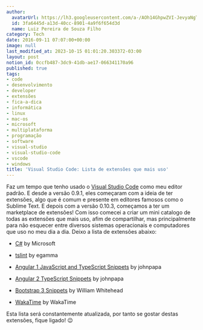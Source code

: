 ```yaml
---
author:
  avatarUrl: https://lh3.googleusercontent.com/a-/AOh14GhpwZVI-JevyaNgTdlrOT6YN20cI6V9Kxtq38Ij8AQ=s100
  id: 3fa6445d-a13d-40cc-8901-4a9f6f654d3d
  name: Luiz Pereira de Souza Filho
category: Tech
date: 2016-09-11 07:07:00+00:00
image: null
last_modified_at: 2023-10-15 01:01:20.303372-03:00
layout: post
notion_id: 0ccfb487-3dc9-41db-ae17-066341170a96
published: true
tags:
- code
- desenvolvimento
- developer
- extensões
- fica-a-dica
- informática
- linux
- mac-os
- microsoft
- multiplataforma
- programação
- software
- visual-studio
- visual-studio-code
- vscode
- windows
title: 'Visual Studio Code: Lista de extensões que mais uso'
---
```


Faz um tempo que tenho usado o <a href="https://code.visualstudio.com" target="_blank">Visual Studio Code</a> como meu editor padrão. E desde a versão 0.9.1, eles começaram com a ideia de ter extensões, algo que é comum e presente em editores famosos como o Sublime Text. E depois com a versão 0.10.3, começamos a ter um marketplace de extensões! Com isso comecei a criar um mini catalogo de todas as extensões que mais uso, afim de compartilhar, mas principalmente para não esquecer entre diversos sistemas operacionais e computadores que uso no meu dia a dia. Deixo a lista de extensões abaixo:

* <a href="https://marketplace.visualstudio.com/items?itemName=ms-vscode.csharp" target="_blank">C#</a> by Microsoft

* <a href="https://marketplace.visualstudio.com/items?itemName=eg2.tslint" target="_blank">tslint</a> by egamma

* <a href="https://marketplace.visualstudio.com/items?itemName=johnpapa.Angular1" target="_blank">Angular 1 JavaScript and TypeScript Snippets</a> by johnpapa

* <a href="https://marketplace.visualstudio.com/items?itemName=johnpapa.Angular2" target="_blank">Angular 2 TypeScript Snippets</a> by johnpapa

* <a href="https://marketplace.visualstudio.com/items?itemName=wcwhitehead.bootstrap-3-snippets" target="_blank">Bootstrap 3 Snippets</a> by William Whitehead

* <a href="https://marketplace.visualstudio.com/items?itemName=WakaTime.vscode-wakatime" target="_blank">WakaTime</a> by WakaTime

Esta lista será constantemente atualizada, por tanto se gostar destas extensões, fique ligado! 😉
